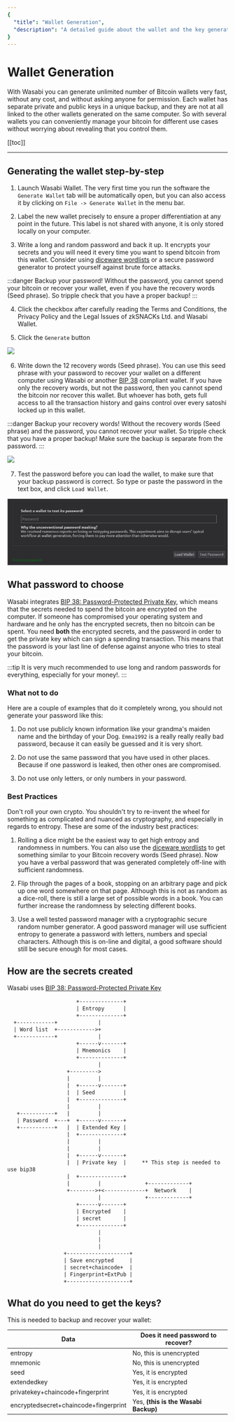 ```yaml
---
{
  "title": "Wallet Generation",
  "description": "A detailed guide about the wallet and the key generation in Wasabi. This is the Wasabi documentation, an archive of knowledge about the open-source, non-custodial and privacy-focused Bitcoin wallet for desktop."
}
---
```


# Wallet Generation

With Wasabi you can generate unlimited number of Bitcoin wallets very fast, without any cost, and without asking anyone for permission.
Each wallet has separate private and public keys in a unique backup, and they are not at all linked to the other wallets generated on the same computer.
So with several wallets you can conveniently manage your bitcoin for different use cases without worrying about revealing that you control them.

[[toc]]

---

## Generating the wallet step-by-step

1. Launch Wasabi Wallet.
The very first time you run the software the `Generate Wallet` tab will be automatically open, but you can also access it by clicking on `File -> Generate Wallet` in the menu bar.

2. Label the new wallet precisely to ensure a proper differentiation at any point in the future.
This label is not shared with anyone, it is only stored locally on your computer.

3. Write a long and random password and back it up.
It encrypts your secrets and you will need it every time you want to spend bitcoin from this wallet.
Consider using [diceware wordlists](https://www.eff.org/deeplinks/2016/07/new-wordlists-random-passphrases) or a secure password generator to protect yourself against brute force attacks.

:::danger Backup your password!
Without the password, you cannot spend your bitcoin or recover your wallet, even if you have the recovery words (Seed phrase).
So tripple check that you have a proper backup!
:::

4. Click the checkbox after carefully reading the Terms and Conditions, the Privacy Policy and the Legal Issues of zkSNACKs Ltd. and Wasabi Wallet.

5. Click the `Generate` button 

![](/WalletManagerGenerateWallet.png)

6. Write down the 12 recovery words (Seed phrase).
You can use this seed phrase with your password to recover your wallet on a different computer using Wasabi or another [BIP 38](/using-wasabi/BIPs.md#bip-38-password-protected-private-key) compliant wallet.
If you have only the recovery words, but not the password, then you cannot spend the bitcoin nor recover this wallet.
But whoever has both, gets full access to all the transaction history and gains control over every satoshi locked up in this wallet.

:::danger Backup your recovery words!
Without the recovery words (Seed phrase) and the password, you cannot recover your wallet.
So tripple check that you have a proper backup!
Make sure the backup is separate from the password.
:::

![](/WalletManagerRecoveryWords.png)

7. Test the password before you can load the wallet, to make sure that your backup password is correct.
So type or paste the password in the text box, and click `Load Wallet`.

![](/TestPassword.png)

## What password to choose

Wasabi integrates [BIP 38: Password-Protected Private Key](/using-wasabi/BIPs.md#bip-38-password-protected-private-key), which means that the secrets needed to spend the bitcoin are encrypted on the computer.
If someone has compromised your operating system and hardware and he only has the encrypted secrets, then no bitcoin can be spent.
You need **both** the encrypted secrets, and the password in order to get the private key which can sign a spending transaction.
This means that the password is your last line of defense against anyone who tries to steal your bitcoin.

:::tip
It is very much recommended to use long and random passwords for everything, especially for your money!.
:::

### What not to do

Here are a couple of examples that do it completely wrong, you should not generate your password like this:

1. Do not use publicly known information like your grandma's maiden name and the birthday of your Dog.
`Emma1992` is a really really really bad password, because it can easily be guessed and it is very short.

2. Do not use the same password that you have used in other places.
Because if one password is leaked, then other ones are compromised.

3. Do not use only letters, or only numbers in your password.

### Best Practices

Don't roll your own crypto.
You shouldn't try to re-invent the wheel for something as complicated and nuanced as cryptography, and especially in regards to entropy.
These are some of the industry best practices:

1. Rolling a dice might be the easiest way to get high entropy and randomness in numbers.
You can also use the [diceware wordlists](https://www.eff.org/deeplinks/2016/07/new-wordlists-random-passphrases) to get something similar to your Bitcoin recovery words (Seed phrase).
Now you have a verbal password that was generated completely off-line with sufficient randomness.

2. Flip through the pages of a book, stopping on an arbitrary page and pick up one word somewhere on that page.
Although this is not as random as a dice-roll, there is still a large set of possible words in a book.
You can further increase the randomness by selecting different books.

3. Use a well tested password manager with a cryptographic secure random number generator.
A good password manager will use sufficient entropy to generate a password with letters, numbers and special characters.
Although this is on-line and digital, a good software should still be secure enough for most cases.

## How are the secrets created

Wasabi uses [BIP 38: Password-Protected Private Key](/using-wasabi/BIPs.md#bip-38-password-protected-private-key)

```
                      +--------------+
                      | Entropy      |
                      +--------------+
  +------------+             |
  | Word list  +------------>+
  +------------+             |
                      +------v-------+
                      | Mnemonics    |
                      +--------------+
                             |
                   +--------->
                   |         |
                   |  +------v-------+
                   |  | Seed         |
                   |  +--------------+
                   |         |
   +-----------+   |         |
   | Password  +---+  +------v-------+
   +-----------+   |  | Extended Key |
                   |  +--------------+
                   |         |
                   |         |
                   |  +------v-------+
                   |  | Private key  |     ** This step is needed to use bip38
                   |  +--------------+
                   |         |              +-------------+
                   +-------->+<-------------+  Network    |
                             |              +-------------+
                      +------v-------+
                      | Encrypted    |
                      | secret       |
                      +--------------+
                             |
                             |
                             |
                  +--------------------+
                  | Save encrypted     |
                  | secret+chaincode+  |
                  | Fingerprint+ExtPub |
                  +--------------------+

```

## What do you need to get the keys?

This is needed to backup and recover your wallet:

| Data | Does it need password to recover? |
|----------------------|--------------------------------|
| entropy |  No, this is unencrypted |
| mnemonic | No, this is unencrypted |
| seed |  Yes, it is encrypted |
| extendedkey |  Yes, it is encrypted |
| privatekey+chaincode+fingerprint | Yes, it is encrypted |
| encryptedsecret+chaincode+fingerprint  | Yes, **(this is the Wasabi Backup)** |

